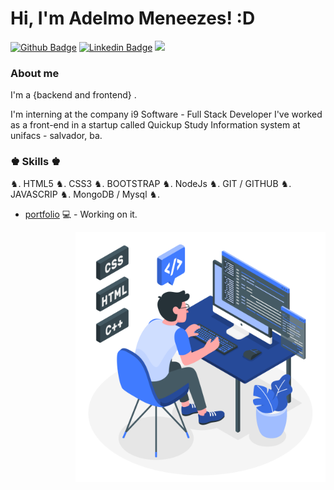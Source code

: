 # Hi, I'm Adelmo Meneezes! :D

[![Github Badge](https://img.shields.io/badge/-Github-000?style=flat-square&logo=Github&logoColor=white&link=https://github.com/AdelmoMenezes123)](https://github.com/AdelmoMenezes123)
[![Linkedin Badge](https://img.shields.io/badge/-LinkedIn-blue?style=flat-square&logo=Linkedin&logoColor=white&link=https://www.linkedin.com/in/adelmomenezes/)](https://www.linkedin.com/in/AdelmoMenezes/)
 <a href="mailto:adelmo.menezes2010@gmail.com" alt="Gmail">
  <img src="https://img.shields.io/badge/-Gmail-FF0000?style=flat-square&labelColor=FF0000&logo=gmail&logoColor=white&link=adelmo.menezes2010@gmail.com" /></a>


### About me
I'm a {backend and frontend} .

I'm interning at the company i9 Software - Full Stack Developer
I've worked as a front-end in a startup called Quickup
Study Information system at unifacs - salvador, ba.



### ♚ Skills ♚
 ♞. HTML5 ♞. CSS3 ♞. BOOTSTRAP ♞.  NodeJs ♞. GIT / GITHUB ♞. JAVASCRIP ♞. MongoDB / Mysql ♞.

- [portfolio](https://adelmo.vercel.app/) 💻 - Working on it.

<img src="/computerlogo.svg" min-width="400px" max-width="400px" width="400px" align="right" alt="Computador iuriCode">

